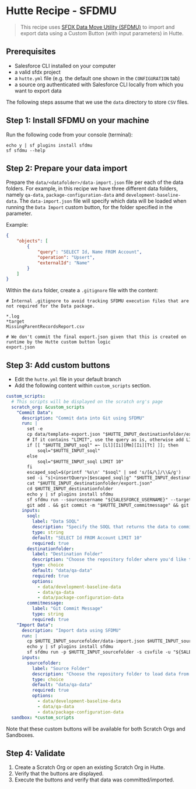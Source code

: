 # Hutte Recipe - SFDMU

> This recipe uses [SFDX Data Move Utility (SFDMU)](https://github.com/forcedotcom/SFDX-Data-Move-Utility) to import and export data using a Custom Button (with input parameters) in Hutte.

## Prerequisites

- Salesforce CLI installed on your computer
- a valid sfdx project
- a `hutte.yml` file (e.g. the default one shown in the `CONFIGURATION` tab)
- a source org authenticated with Salesforce CLI locally from which you want to export data

The following steps assume that we use the `data` directory to store `CSV` files.

## Step 1: Install SFDMU on your machine

Run the following code from your console (terminal):

```console
echo y | sf plugins install sfdmu
sf sfdmu --help
```

## Step 2: Prepare your data import

Prepare the `data/<datafolder>/data-import.json` file per each of the data folders. For example, in this recipe we have three different data folders, namely `qa-data`, `package-configuration-data` and `development-baseline-data`. The `data-import.json` file will specify which data will be loaded when running the `Data Import` custom button, for the folder specified in the parameter.

Example:

```json
{
	"objects": [
		{
			"query": "SELECT Id, Name FROM Account",
			"operation": "Upsert",
			"externalId": "Name"
		}
	]
}
```

Within the `data` folder, create a `.gitignore` file with the content:

```text
# Internal .gitignore to avoid tracking SFDMU execution files that are not required for the Data package.

*.log
*target
MissingParentRecordsReport.csv

# We don't commit the final export.json given that this is created on runtime by the Hutte custom button logic
export.json
```

## Step 3: Add custom buttons

- Edit the `hutte.yml` file in your default branch
- Add the following content within `custom_scripts` section.

```yaml
custom_scripts:
  # This scripts will be displayed on the scratch org's page
  scratch_org: &custom_scripts
    "Commit Data":
      description: "Commit data into Git using SFDMU"
      run: |
        set -e
        cp data/template-export.json "$HUTTE_INPUT_destinationfolder/export.json"
        # If it contains "LIMIT", use the query as is, otherwise add LIMIT 10 to avoid accidental commit of several data records
        if [[ "$HUTTE_INPUT_soql" =~ [Ll][Ii][Mm][Ii][Tt] ]]; then
            soql="$HUTTE_INPUT_soql"
        else
            soql="$HUTTE_INPUT_soql LIMIT 10"
        fi
        escaped_soql=$(printf '%s\n' "$soql" | sed 's/[&/\]/\\&/g')
        sed -i "s|<insertQuery>|$escaped_soql|g" "$HUTTE_INPUT_destinationfolder/export.json"
        cat "$HUTTE_INPUT_destinationfolder/export.json"
        cd $HUTTE_INPUT_destinationfolder
        echo y | sf plugins install sfdmu
        sf sfdmu run --sourceusername "${SALESFORCE_USERNAME}" --targetusername csvfile --filelog 0 -n
        git add . && git commit -m "$HUTTE_INPUT_commitmessage" && git push origin "${HUTTE_GIT_SOURCE_BRANCH}"
      inputs:
        soql:
          label: "Data SOQL"
          description: "Specify the SOQL that returns the data to commit, including the more relevant fields and filters. Note: If you don't include a LIMIT, default 'LIMIT 10' will be used as security measure."
          type: string
          default: "SELECT Id FROM Account LIMIT 10"
          required: true
        destinationfolder:
          label: "Destination Folder"
          description: "Choose the repository folder where you'd like to commit the data records."
          type: choice
          default: "data/qa-data"
          required: true
          options:
            - data/development-baseline-data
            - data/qa-data
            - data/package-configuration-data
        commitmessage:
          label: "Git Commit Message"
          type: string
          required: true
    "Import Data":
      description: "Import data using SFDMU"
      run: |
        cp $HUTTE_INPUT_sourcefolder/data-import.json $HUTTE_INPUT_sourcefolder/export.json
        echo y | sf plugins install sfdmu
        sf sfdmu run -p $HUTTE_INPUT_sourcefolder -s csvfile -u "${SALESFORCE_USERNAME}" --filelog 0 -n
      inputs:
        sourcefolder:
          label: "Source Folder"
          description: "Choose the repository folder to load data from."
          type: choice
          default: "data/qa-data"
          required: true
          options:
            - data/development-baseline-data
            - data/qa-data
            - data/package-configuration-data
  sandbox: *custom_scripts
```

Note that these custom buttons will be available for both Scratch Orgs and Sandboxes.

## Step 4: Validate

1. Create a Scratch Org or open an existing Scratch Org in Hutte.
2. Verify that the buttons are displayed.
3. Execute the buttons and verify that data was committed/imported.
